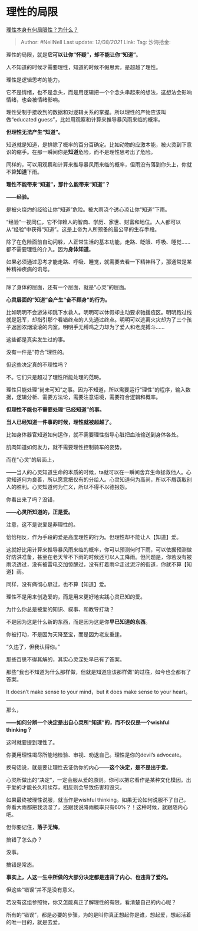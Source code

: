 # 理性的局限

[理性本身有何局限性？为什么？](https://www.zhihu.com/question/266768424/answer/2040127175)

> Author: #NellNell
> Last update: *12/08/2021*
> Link:
> Tag:
> 沙海拾金:

理性的局限，就是**它可以让你“怀疑”，却不能让你“知道”**。

人不知道的时候才需要理性，知道的时候不假思索，是超越了理性。

理性是逻辑思考的能力。

它不是情绪，也不是念头，而是用逻辑把一个个念头串起来的想法，这想法会影响情绪，也会被情绪影响。

理性受制于接收到的数据和对逻辑关系的掌握。所以理性的产物应该叫做“educated guess”，比如用观察和计算来推导暴风雨来临的概率。

**但理性无法产生“知道”。**

知道就是知道，是排除了概率的百分百确定。比如动物的应激本能，被火烫到下意识的缩手。在那一瞬间你是**知道**危险，而不是理性思考出了危险。

同样的，可以用观察和计算来推导暴风雨来临的概率，但雨没有落到你头上，你就不算**知道**下雨。

**理性不能带来“知道”，那什么能带来“知道”？**

**——经验。**

是被火烧灼的经验让你“知道”危险。被大雨浇个透心凉让你“知道”下雨。

“经验”一视同仁，它不仰赖人的智商、学历、家世、财富和地位。人人都可以从“经验”中获得“知道”。这是上帝为人所预备的最公平的生存手段。

除了在危险面前自动闪躲，人正常生活的基本功能，走路、眨眼、呼吸、睡觉……都不需要理性的介入。因为**身体知道**。

如果必须通过思考才能走路、呼吸、睡觉，就需要去看一下精神科了，那通常是某种精神疾病的讯号。

---

除了身体的层面，还有一个层面，就是“心灵”的层面。

**心灵层面的“知道”会产生“奋不顾身”的行为。**

比如明明不会游泳却跳下水救人。明明可以休假却主动要求驰援疫区。明明跑过线就是冠军，却指引那个看错终点的人先通过终点。明明可以逃离火灾却为了三个孩子返回浓烟滚滚的内室。明明手无缚鸡之力却为了爱人和老虎搏斗……

这些都是真实发生过的事。

没有一件是“符合”理性的。

但这些决定真的不理性吗？

不。它们只是超过了理性所能处理的范畴。

理性只能处理“尚未可知”之事。因为不知道，所以需要运行“理性”的程序，输入数据，逻辑分析、需要方法论，需要注意语境，需要符合逻辑和概率。

**但理性不能也不需要处理“已经知道”的事。**

**当人已经知道一件事的时候，理性就被超越了。**

比如身体器官知道如何运作，就不需要理性指导心脏把血液输送到身体各处。

肌肉知道如何发力，就不需要理性控制骑车的姿势。

而在“心灵”的层面上，

——当人的心灵知道生命的本质的时候，ta就可以在一瞬间舍弃生命拯救他人。心灵知道何为良善，所以愿意把仅有的分给人。心灵知道何为高尚，所以不屑窃取别人的胜利。心灵知道何为仁义，所以不得不以德报怨。

你看出来了吗？没错，

**——心灵所知道的，正是爱。**

注意，这不是说爱是非理性的。

恰恰相反，作为手段的爱是高度理性的行为。但理性却不能让人【知道】爱。

这就好比用计算来推导暴风雨来临的概率，你可以预测何时下雨，可以依据预测做好防洪准备，甚至在老天爷不下雨的时候还可以人工降雨。但问题是，你若没有被雨浇透过，没有被雷电交加惊醒过，没有打着雨伞走过泥泞的街道，你就不算【知道】雨。

同样，没有痛彻心扉过，也不算【知道】爱。

理性不是用来创造爱的，而是用来更好地实践心灵已知的爱。

为什么你总是被爱的知识、叙事、和教导打动？

不是因为这是什么新的东西，而是因为这是你**早已知道的东西**。

你被打动，不是因为天降至宝，而是因为老友重逢。

“久违了，但我认得你。”

那些百思不得其解的，其实心灵深处早已有了答案。

那些“我也不知道为什么那样做，但就是知道应该那样做”的过往，如今也全都有了答案。

It doesn’t make sense to your mind，but it does make sense to your heart。

---

那么，

**——如何分辨一个决定是出自心灵所“知道”的，而不仅仅是一个wishful thinking？**

这时就要提到理性了。

你要用理性竭尽所能地检验、审视、劝退自己。理性是你的devil’s advocate。

换句话说，就是要让理性去证伪你的内心——**这个决定，是不是出于爱**。

心灵所做出的“决定”，一定会服从爱的原则。你可以把它看作是某种文化模因。出于爱的才能长久和续存，相反则会导致伤害和毁灭。

如果最终被理性说服，就当作是wishful thinking。如果无论如何说服不了自己，你看大雨都把我浇湿了，还跟我说降雨概率只有60%？！这种时候，就跟随内心吧。

但你要记住，**落子无悔**。

搞错了怎么办？

没事。

搞错是常态。

**事实上，人这一生中所做的大部分决定都是违背了内心、也违背了爱的。**

但这些“错误”并不是没有意义。

若没有这组参照物，你又怎能真正了解理性的有限，看清楚自己的内心呢？

所有的“错误”，都是必要的步骤，为的是叫你真正想起你是谁，想起爱，想起活着的唯一目的，就是去爱。
